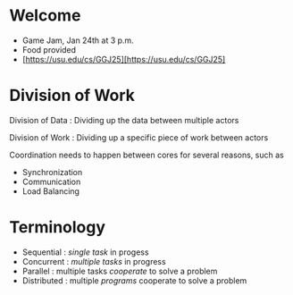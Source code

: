 # Welcome

- Game Jam, Jan 24th at 3 p.m.
- Food provided
- [https://usu.edu/cs/GGJ25][https://usu.edu/cs/GGJ25]

# Division of Work

Division of Data
: Dividing up the data between multiple actors

Division of Work
: Dividing up a specific piece of work between actors

Coordination needs to happen between cores for several reasons, such as

- Synchronization
- Communication
- Load Balancing

# Terminology

- Sequential : _single task_ in progess
- Concurrent : _multiple tasks_ in progress
- Parallel : multiple tasks _cooperate_ to solve a problem
- Distributed : multiple _programs_ cooperate to solve a problem
